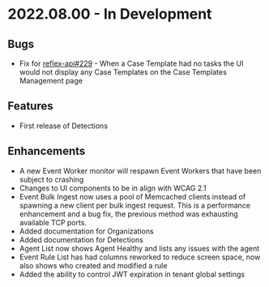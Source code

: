# 2022.08.00 - In Development

## Bugs

- Fix for [reflex-api#229](https://github.com/reflexsoar/reflex-api/issues/229) - When a Case Template had no tasks the UI would not display any Case Templates on the Case Templates Management page 

## Features

- First release of Detections

## Enhancements

- A new Event Worker monitor will respawn Event Workers that have been subject to crashing
- Changes to UI components to be in align with WCAG 2.1
- Event Bulk Ingest now uses a pool of Memcached clients instead of spawning a new client per bulk ingest request.  This is a performance enhancement and a bug fix, the previous method was exhausting available TCP ports.
- Added documentation for Organizations
- Added documentation for Detections
- Agent List now shows Agent Healthy and lists any issues with the agent
- Event Rule List has had columns reworked to reduce screen space, now also shows who created and modified a rule
- Added the ability to control JWT expiration in tenant global settings
